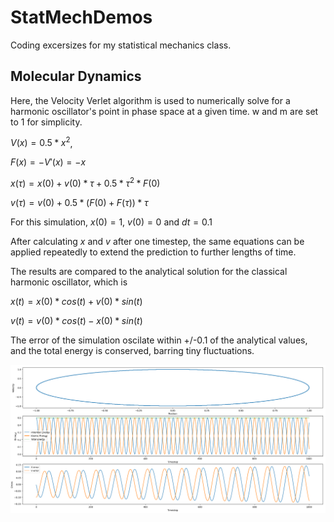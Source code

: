 # StatMechDemos
 Coding excersizes for my statistical mechanics class.

 ## Molecular Dynamics

 Here, the Velocity Verlet algorithm is used to numerically solve for a harmonic oscillator's point in phase space at a given time. w and m are set to 1 for simplicity.

 $V(x) = 0.5*x^2$,
 
 $F(x) = -V'(x) = -x$

 $x(τ) = x(0) + v(0) * τ + 0.5* τ^2 * F(0)$
 
 $v(τ) = v(0) + 0.5 * (F(0)+F(τ)) * τ$

 For this simulation, $x(0)=1$, $v(0)=0$ and $dt=0.1$

 After calculating $x$ and $v$ after one timestep, the same equations can be applied repeatedly to extend the prediction to further lengths of time.

 The results are compared to the analytical solution for the classical harmonic oscillator, which is
 
 $x(t) = x(0) * cos(t) + v(0) * sin(t)$
 
 $v(t) = v(0) * cos(t) - x(0) * sin(t)$

 The error of the simulation oscilate within +/-0.1 of the analytical values, and the total energy is conserved, barring tiny fluctuations.

 <img src="MD/MD.png">
